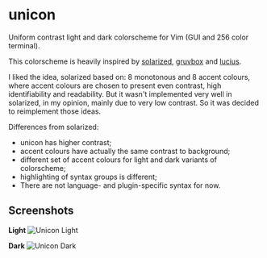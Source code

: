 unicon
======
Uniform contrast light and dark colorscheme for Vim (GUI and 256 color terminal).

This colorscheme is heavily inspired by [solarized][], [gruvbox][] and [lucius][].

I liked the idea, solarized based on: 8 monotonous and 8 accent colours, where accent colours are chosen to present even contrast, high identifiability and readability. But it wasn't implemented very well in solarized, in my opinion, mainly due to  very low contrast. So it was decided to reimplement those ideas.

Differences from solarized:
* unicon has higher contrast;
* accent colours have actually the same contrast to background;
* different set of accent colours for light and dark variants of colorscheme;
* highlighting of syntax groups is different;
* There are not language- and plugin-specific syntax for now. 

[solarized]: https://github.com/altercation/vim-colors-solarized
[gruvbox]: https://github.com/morhetz/gruvbox
[lucius]: https://github.com/jonathanfilip/vim-lucius

Screenshots
-----------
**Light**
![Unicon Light](https://cloud.githubusercontent.com/assets/21138800/18059807/cbd13e0c-6e2b-11e6-98da-e3a594f5b6b6.png)

**Dark**
![Unicon Dark](https://cloud.githubusercontent.com/assets/21138800/18059809/cd859194-6e2b-11e6-910a-05e30bdc7f4d.png)
